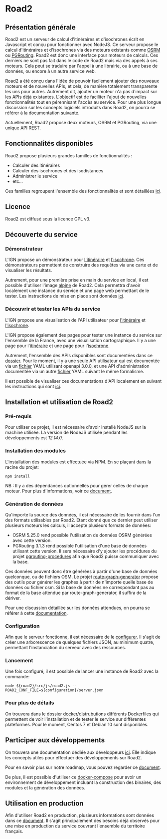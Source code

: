 # Road2

## Présentation générale 

Road2 est un serveur de calcul d'itinéraires et d'isochrones écrit en Javascript et conçu pour fonctionner avec NodeJS. Ce serveur propose le calcul d'itinéraires et d'isochrones via des moteurs existants comme [OSRM](https://github.com/Project-OSRM/osrm-backend) ou [PGRouting](https://pgrouting.org/). Road2 est donc une interface pour moteurs de calculs. Ces derniers ne sont pas fait dans le code de Road2 mais via des appels à ses moteurs. Cela peut se traduire par l'appel à une librairie, ou à une base de données, ou encore à un autre service web. 

Road2 a été conçu dans l'idée de pouvoir facilement ajouter des nouveaux moteurs et de nouvelles APIs, et cela, de manière totalement transparente les uns pour autres. Autrement dit, ajouter un moteur n'a pas d'impact sur les APIs déjà existantes. L'objectif est de faciliter l'ajout de nouvelles fonctionnalités tout en pérennisant l'accès au service. Pour une plus longue discussion sur les concepts logiciels introduits dans Road2, on pourra se référer à la documentation [suivante](./documentation/developers/concepts.md).

Actuellement, Road2 propose deux moteurs, OSRM et PGRouting, via une unique API REST. 

## Fonctionnalités disponibles 

Road2 propose plusieurs grandes familles de fonctionnalités : 
- Calculer des itinéraires
- Calculer des isochrones et des isodistances 
- Administrer le service 
- etc... 

Ces familles regroupent l'ensemble des fonctionnalités et sont détaillées [ici](./documentation/developers/functionnalities.md).

## Licence 

Road2 est diffusé sous la licence GPL v3. 

## Découverte du service

### Démonstrateur 

L'IGN propose un démonstrateur pour [l'itinéraire](https://geoservices.ign.fr/documentation/services_betas/itineraires.html) et [l'isochrone](https://geoservices.ign.fr/documentation/services_betas/isochrones.html). Ces démonstrateurs permettent de construire des requêtes via une carte et de visualiser les résultats. 

Autrement, pour une première prise en main du service en local, il est possible d'utiliser l'image [alpine](./docker/demonstration/Dockerfile) de Road2. Cela permettra d'avoir localement une instance du service et une page web permettant de le tester. Les instructions de mise en place sont données [ici](./docker/demonstration/readme.md). 

### Découvrir et tester les APIs du service 

L'IGN propose une visualisation de l'API utilisateur pour [l'itinéraire](https://geoservices.ign.fr/documentation/services/api-et-services-ogc/itineraires/api) et [l'isochrone](https://geoservices.ign.fr/documentation/services/api-et-services-ogc/isochrone/api). 

L'IGN propose également des pages pour tester une instance du service sur l'ensemble de la France, avec une visualisation cartographique. Il y a une page pour l'[itinéraire](https://geoservices.ign.fr/documentation/services/api-et-services-ogc/itineraires) et une page pour l'[isochrone](https://geoservices.ign.fr/documentation/services/api-et-services-ogc/isochrones).

Autrement, l'ensemble des APIs disponibles sont documentées dans ce [dossier](./documentation/apis/). Pour le moment, il y a une seule API utilisateur qui est documentée via un [fichier](./documentation/apis/simple/1.0.0/api.yaml) YAML utilisant openapi 3.0.0, et une API d'administration documentée via un autre [fichier](./documentation/apis/administration/1.0.0/api.yaml) YAML suivant le même formalisme. 

Il est possible de visualiser ces documentations d'API localement en suivant les instructions qui sont [ici](./docker/demonstration/readme.md). 

## Installation et utilisation de Road2 

### Pré-requis

Pour utiliser ce projet, il est nécessaire d'avoir installé NodeJS sur la machine utilisée. La version de NodeJS utilisée pendant les développements est *12.14.0*. 

### Installation des modules

L'installation des modules est effectuée via NPM. En se plaçant dans la racine du projet:
```
npm install
```

NB : Il y a des dépendances optionnelles pour gérer celles de chaque moteur. Pour plus d'informations, voir ce [document](./documentation/production/readme.md).

### Génération de données  

Qu'importe la source des données, il est nécessaire de les fournir dans l'un des formats utilisables par Road2. Étant donné que ce dernier peut utiliser plusieurs moteurs les calculs, il accepte plusieurs formats de données:
- OSRM 5.25.0 rend possible l'utilisation de données OSRM générées avec cette version. 
- PGRouting 3.1.3 rend possible l'utilisation d'une base de données utilisant cette version. Il sera nécessaire d'y ajouter les procédures du projet [pgrouting-procedures](https://github.com/IGNF/pgrouting-procedures) afin que Road2 puisse communiquer avec la base. 

Ces données peuvent donc être générées à partir d'une base de données quelconque, ou de fichiers OSM. Le projet [route-graph-generator](https://github.com/IGNF/route-graph-generator) propose des outils pour générer les graphes à partir de n'importe quelle base de données ou fichier osm. Si la base de données ne correspondant pas au format de la base attendue par route-graph-generator, il suffira de la dériver. 

Pour une discussion détaillée sur les données attendues, on pourra se référer à cette [documentation](./documentation/data/readme.md). 

### Configuration

Afin que le serveur fonctionne, il est nécessaire de le [configurer](./documentation/configuration/readme.md). Il s'agit de créer une arborescence de quelques fichiers JSON, au minimum quatre, permettant l'instanciation du serveur avec des ressources. 

### Lancement 

Une fois configuré, il est possible de lancer une instance de Road2 avec la commande: 
```
node ${road2}/src/js/road2.js --ROAD2_CONF_FILE=${configuration}/server.json
```

### Pour plus de détails

On trouvera dans le dossier [docker/distrubutions](./docker/distributions) différents Dockerfiles qui permettent de voir l'installation et de tester le service sur différentes plateformes. Pour le moment, Centos 7 et Debian 10 sont disponibles. 

## Participer aux développements 

On trouvera une documentation dédiée aux développeurs [ici](./documentation/developers/readme.md). Elle indique les concepts utiles pour effectuer des développements sur Road2. 

Pour en savoir plus sur notre roadmap, vous pouvez regarder ce [document](./documentation/developers/roadmap.md). 

De plus, il est possible d'utiliser ce [docker-compose](./docker/dev/readme.md) pour avoir un environnement de développement incluant la construction des binaires, des modules et la génération des données. 

## Utilisation en production

Afin d'utiliser Road2 en production, plusieurs informations sont données dans ce [document](./documentation/production/readme.md). Il s'agit principalement des besoins déjà observés pour une mise en production du service couvrant l'ensemble du territoire français. 
